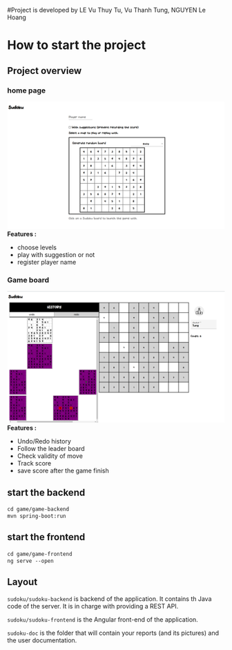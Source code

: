 #Project is developed by LE Vu Thuy Tu, Vu Thanh Tung, NGUYEN Le Hoang 
# How to start the project

## Project overview

### home page 
![](/images/homepage.png)
**Features :**
+ choose levels
+ play with suggestion or not
+ register player name

### Game board
![](/images/board.png)
**Features :**
+ Undo/Redo history 
+ Follow the leader board
+ Check validity of move
+ Track score 
+ save score after the game finish


## start the backend 
```
cd game/game-backend
mvn spring-boot:run
```

## start the frontend
```
cd game/game-frontend
ng serve --open
```
## Layout

`sudoku/sudoku-backend` is backend of the application. It contains th Java code of the server.
It is in charge with providing a REST API.

`sudoku/sudoku-frontend` is the Angular front-end of the application.

`sudoku-doc` is the folder that will contain your reports (and its pictures) and the user documentation.

